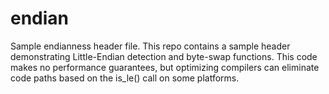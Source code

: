 # endian
Sample endianness header file.
This repo contains a sample header demonstrating Little-Endian detection and byte-swap functions.
This code makes no performance guarantees, but optimizing compilers can eliminate code paths based on the is_le() call on some platforms.
